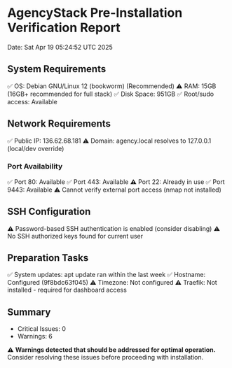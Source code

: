 # AgencyStack Pre-Installation Verification Report
Date: Sat Apr 19 05:24:52 UTC 2025

## System Requirements
✅ OS: Debian GNU/Linux 12 (bookworm) (Recommended)
⚠️ RAM: 15GB (16GB+ recommended for full stack)
✅ Disk Space: 951GB
✅ Root/sudo access: Available

## Network Requirements
✅ Public IP: 136.62.68.181
⚠️  Domain: agency.local resolves to 127.0.0.1 (local/dev override)

### Port Availability
✅ Port 80: Available
✅ Port 443: Available
⚠️ Port 22: Already in use
✅ Port 9443: Available
⚠️ Cannot verify external port access (nmap not installed)

## SSH Configuration
⚠️ Password-based SSH authentication is enabled (consider disabling)
⚠️ No SSH authorized keys found for current user

## Preparation Tasks
✅ System updates: apt update ran within the last week
✅ Hostname: Configured (9f8bdc63f045)
⚠️ Timezone: Not configured
⚠️ Traefik: Not installed - required for dashboard access

## Summary
- Critical Issues: 0
- Warnings: 6

⚠️ **Warnings detected that should be addressed for optimal operation.**
Consider resolving these issues before proceeding with installation.
